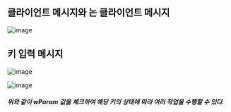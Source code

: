 ## 클라이언트 메시지와 논 클라이언트 메시지

![image](https://user-images.githubusercontent.com/52204522/110227085-ecefcf00-7f37-11eb-82d6-eae684ddc1c5.png)

## 키 입력 메시지

![image](https://user-images.githubusercontent.com/52204522/110227177-fc234c80-7f38-11eb-9b1e-1bf46d29f801.png)

![image](https://user-images.githubusercontent.com/52204522/110230792-d5740e80-7f56-11eb-8bc3-dc5ffc7020cf.png)

##### 위와 같이 wParam 값을 체크하여 해당 키의 상태에 따라 여러 작업을 수행할 수 있다.
